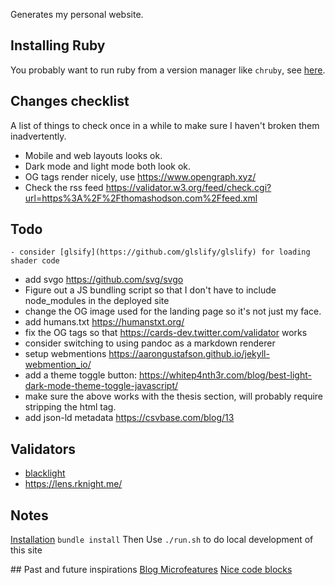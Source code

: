 Generates my personal website.

## Installing Ruby
You probably want to run ruby from a version manager like `chruby`, see [here](https://jekyllrb.com/docs/installation/macos/).

## Changes checklist
A list of things to check once in a while to make sure I haven't broken them inadvertently.
- Mobile and web layouts looks ok.
- Dark mode and light mode both look ok.
- OG tags render nicely, use https://www.opengraph.xyz/
- Check the rss feed https://validator.w3.org/feed/check.cgi?url=https%3A%2F%2Fthomashodson.com%2Ffeed.xml

## Todo
    - consider [glsify](https://github.com/glslify/glslify) for loading shader code
  - add svgo https://github.com/svg/svgo 
  - Figure out a JS bundling script so that I don't have to include node_modules in the deployed site 
  - change the OG image used for the landing page so it's not just my face.
  - add humans.txt https://humanstxt.org/
  - fix the OG tags so that https://cards-dev.twitter.com/validator works
  - consider switching to using pandoc as a markdown renderer
  - setup webmentions https://aarongustafson.github.io/jekyll-webmention_io/
  - add a theme toggle button: https://whitep4nth3r.com/blog/best-light-dark-mode-theme-toggle-javascript/
  - make sure the above works with the thesis section, will probably require stripping the html tag.
  - add json-ld metadata https://csvbase.com/blog/13

## Validators
  - [blacklight](https://themarkup.org/blacklight)
  - https://lens.rknight.me/

## Notes
[Installation](https://jekyllrb.com/docs/installation/macos/)
`bundle install`
Then
Use `./run.sh` to do local development of this site

## Past and future inspirations 
[Blog Microfeatures](https://danilafe.com/blog/blog_microfeatures/)
[Nice code blocks](https://staniks.github.io/articles/serious-engine-networking-analysis#overview)